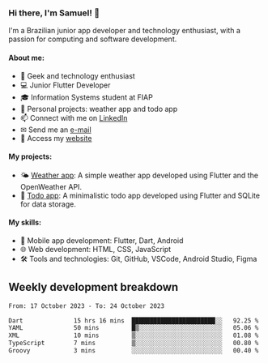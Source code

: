### Hi there, I'm Samuel! 👋

I'm a Brazilian junior app developer and technology enthusiast, with a passion for computing and software development.

#### About me:

- 🌟 Geek and technology enthusiast
- 💻 Junior Flutter Developer
- 🎓 Information Systems student at FIAP
- 🔭 Personal projects: weather app and todo app
- 📫 Connect with me on [LinkedIn](https://www.linkedin.com/in/samuel-s-marques/)
- ✉ Send me an [e-mail](mailto:samuel.s.marques@protonmail.com)
- 🔗 Access my [website](https://samuel-marques.me/)

#### My projects:

- 🌤️ [Weather app](https://github.com/samuel-s-marques/weather-app): A simple weather app developed using Flutter and the OpenWeather API.
- 📝 [Todo app](https://github.com/samuel-s-marques/todo-app): A minimalistic todo app developed using Flutter and SQLite for data storage.

#### My skills:

- 📱 Mobile app development: Flutter, Dart, Android
- 🌐 Web development: HTML, CSS, JavaScript
- 🛠️ Tools and technologies: Git, GitHub, VSCode, Android Studio, Figma

## Weekly development breakdown
<!--START_SECTION:waka-->

```txt
From: 17 October 2023 - To: 24 October 2023

Dart              15 hrs 16 mins  ███████████████████████░░   92.25 %
YAML              50 mins         █▒░░░░░░░░░░░░░░░░░░░░░░░   05.06 %
XML               10 mins         ▒░░░░░░░░░░░░░░░░░░░░░░░░   01.08 %
TypeScript        7 mins          ▒░░░░░░░░░░░░░░░░░░░░░░░░   00.80 %
Groovy            3 mins          ░░░░░░░░░░░░░░░░░░░░░░░░░   00.40 %
```

<!--END_SECTION:waka-->
